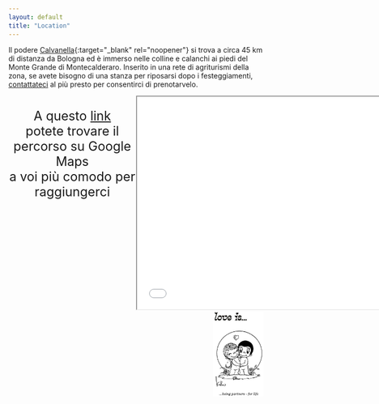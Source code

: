 ```yaml
---
layout: default
title: "Location"
---
```

<style>
body {
  background-image: url('/Contatti/SF21.jpg');
  background-repeat: no-repeat;
  background-attachment: fixed;
  background-size: cover;
}
</style>
Il podere [Calvanella](http://poderecalvanella.wordpress.com){:target="_blank" rel="noopener"} si trova a circa 45 km di distanza da Bologna ed è immerso nelle colline e calanchi ai piedi del Monte Grande di Montecalderaro. Inserito in una rete di agriturismi della zona, se avete bisogno di una stanza per riposarsi dopo i festeggiamenti, <a href="/Contatti/simple_form.html" target="_blank">contattateci</a> al più presto per consentirci di prenotarvelo.

  <div style="text-align:center; width:50%; float: left; display: inline-block; margin-bottom:5cm"> 
	<p style="text-align:center;font-size:25px; margin-bottom:3cm">
		A questo <a href="http://www.google.com/maps/dir//Location,+B%26B+Podere+Calvanella,+Via+Calvanella,+7,+40050+San+Clemente+BO/@44.3288217,11.4558067,13z/data=!4m9!4m8!1m0!1m5!1m1!1s0x132b2e597ff5669d:0xb4d40a1e6a6ae75d!2m2!1d11.4821703!2d44.3288641!3e0" target="_blank">link</a> <br> potete trovare il percorso su Google Maps <br>
		a voi più comodo per raggiungerci </p> 
</div>
  <div style="width:50%; float: left; display: inline-block;"><center>
<iframe src="Maps_1.html" width="600" height="420"></iframe>
</center>

</div>

<img align="right" src="/Contatti/loveis.jpeg" width="100"> 
